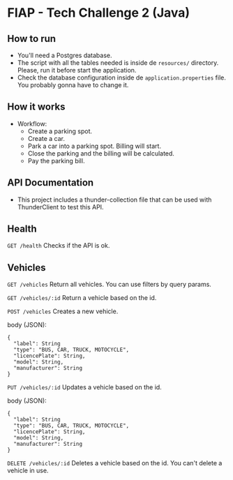 # FIAP - Tech Challenge 2 (Java)

## How to run

- You'll need a Postgres database.
- The script with all the tables needed is inside de `resources/` directory. Please, run it before start the application.
- Check the database configuration inside de `application.properties` file. You probably gonna have to change it.

## How it works
- Workflow:
  - Create a parking spot.
  - Create a car.
  - Park a car into a parking spot. Billing will start.
  - Close the parking and the billing will be calculated.
  - Pay the parking bill.

## API Documentation

- This project includes a thunder-collection file that can be used with ThunderClient to test this API.

## Health

`GET /health`
Checks if the API is ok.


## Vehicles
`GET /vehicles`
Return all vehicles. You can use filters by query params.

`GET /vehicles/:id`
Return a vehicle based on the id.

`POST /vehicles`
Creates a new vehicle.

body (JSON):
```
{
  "label": String
  "type": "BUS, CAR, TRUCK, MOTOCYCLE",
  "licencePlate": String,
  "model": String,
  "manufacturer": String
}
```

`PUT /vehicles/:id`
Updates a vehicle based on the id.

body (JSON):
```
{
  "label": String
  "type": "BUS, CAR, TRUCK, MOTOCYCLE",
  "licencePlate": String,
  "model": String,
  "manufacturer": String
}
```

`DELETE /vehicles/:id`
Deletes a vehicle based on the id. You can't delete a vehicle in use.